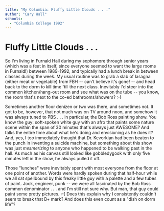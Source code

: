 ```yaml
---
title: "My Columbia: Fluffy Little Clouds . . ."
author: "Cary Hall"
schools:
  - "Columbia College 1992"
---
```


# Fluffy Little Clouds . . .

So I'm living in Furnald Hall during my sophomore through senior years (which was a feat in itself, since everyone seemed to want the large rooms in Furnald!) between 1989-1992, and typically had a lunch break in between classes during the week.  My usual routine was to grab a slab of lasagna (either meat or vegetable) from FBH -- can't believe it's gone! -- and head back to the dorm to kill time 'till the next class.  Inevitably I'd steer into the common kitchen/hang-out room and see what was on the tube -- you know, the room that's next to the co-ed bathrooms/showers? :-)

Sometimes another floor denizen or two was there, and sometimes not.  It got to be, however, that not much was on TV around noon, and somehow it was always tuned to PBS . . . in particular, the Bob Ross painting show.  You know the guy:  soft-spoken white guy with an afro that paints some nature scene within the span of 30 minutes that's always just AWESOME?  And talks the entire time about what he's doing and envisioning as he does it?  And, yes, I too immediately thought that Dr. Kevorkian had been beaten to the punch in inventing a suicide machine, but something about this show was just *mesmerizing* to anyone who happened to be walking past in the hall.  As much as his canvas still looked like gobbledygook with only five minutes left in the show, he always pulled it off.

Those "lunches" were inevitably spent with most everyone from the floor at one point of another.  Words were hardly spoken during that half-hour while we all sat spellbound by this freaky little guy with a palette and a few tubes of paint.  Jock, engineer, punk -- we were all fascinated by the Bob Ross common denominator . . . and I'm still not sure why.  But man, that guy could paint some pretty pictures.  :-)  Does this explain why I consistently couldn't seem to break that B+ mark?  And does this even count as a "dish on dorm life"?
